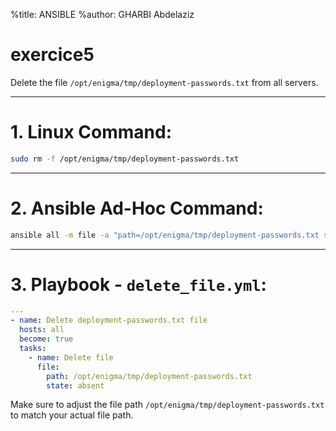 %title: ANSIBLE
%author: GHARBI Abdelaziz
# exercice5

Delete the file `/opt/enigma/tmp/deployment-passwords.txt` from all servers.

-------------------------------------------------------------------------------------

# 1. Linux Command:

```bash
sudo rm -f /opt/enigma/tmp/deployment-passwords.txt
```

-------------------------------------------------------------------------------------

# 2. Ansible Ad-Hoc Command:

```bash
ansible all -m file -a "path=/opt/enigma/tmp/deployment-passwords.txt state=absent"
```

-------------------------------------------------------------------------------------

# 3. Playbook - `delete_file.yml`:

```yaml
---
- name: Delete deployment-passwords.txt file
  hosts: all
  become: true
  tasks:
    - name: Delete file
      file:
        path: /opt/enigma/tmp/deployment-passwords.txt
        state: absent
```

Make sure to adjust the file path `/opt/enigma/tmp/deployment-passwords.txt` to match your actual file path.
